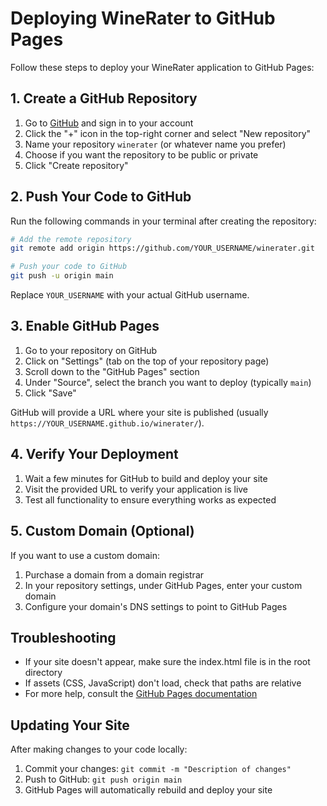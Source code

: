 # Deploying WineRater to GitHub Pages

Follow these steps to deploy your WineRater application to GitHub Pages:

## 1. Create a GitHub Repository

1. Go to [GitHub](https://github.com) and sign in to your account
2. Click the "+" icon in the top-right corner and select "New repository"
3. Name your repository `winerater` (or whatever name you prefer)
4. Choose if you want the repository to be public or private
5. Click "Create repository"

## 2. Push Your Code to GitHub

Run the following commands in your terminal after creating the repository:

```bash
# Add the remote repository
git remote add origin https://github.com/YOUR_USERNAME/winerater.git

# Push your code to GitHub
git push -u origin main
```

Replace `YOUR_USERNAME` with your actual GitHub username.

## 3. Enable GitHub Pages

1. Go to your repository on GitHub
2. Click on "Settings" (tab on the top of your repository page)
3. Scroll down to the "GitHub Pages" section
4. Under "Source", select the branch you want to deploy (typically `main`)
5. Click "Save"

GitHub will provide a URL where your site is published (usually `https://YOUR_USERNAME.github.io/winerater/`).

## 4. Verify Your Deployment

1. Wait a few minutes for GitHub to build and deploy your site
2. Visit the provided URL to verify your application is live
3. Test all functionality to ensure everything works as expected

## 5. Custom Domain (Optional)

If you want to use a custom domain:

1. Purchase a domain from a domain registrar
2. In your repository settings, under GitHub Pages, enter your custom domain
3. Configure your domain's DNS settings to point to GitHub Pages

## Troubleshooting

- If your site doesn't appear, make sure the index.html file is in the root directory
- If assets (CSS, JavaScript) don't load, check that paths are relative
- For more help, consult the [GitHub Pages documentation](https://docs.github.com/en/pages)

## Updating Your Site

After making changes to your code locally:

1. Commit your changes: `git commit -m "Description of changes"`
2. Push to GitHub: `git push origin main`
3. GitHub Pages will automatically rebuild and deploy your site